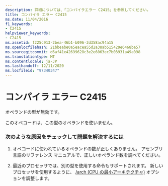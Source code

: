 ```yaml
---
description: 詳細については、「コンパイラエラー C2415」を参照してください。
title: コンパイラ エラー C2415
ms.date: 11/04/2016
f1_keywords:
- C2415
helpviewer_keywords:
- C2415
ms.assetid: f225c913-2bea-46b1-b096-3d358ac94a15
ms.openlocfilehash: 21bbeabe0a5eacea55d2a38ab515429e6468ba57
ms.sourcegitcommit: d6af41e42699628c3e2e6063ec7b03931a49a098
ms.translationtype: MT
ms.contentlocale: ja-JP
ms.lasthandoff: 12/11/2020
ms.locfileid: "97340347"
---
```

# <a name="compiler-error-c2415"></a>コンパイラ エラー C2415

オペランドの型が無効です。

このオペコードは、この型のオペランドを使いません。

### <a name="to-fix-by-checking-the-following-possible-causes"></a>次のような原因をチェックして問題を解決するには

1. オペコードに使われているオペランドの数が正しくありません。 アセンブリ言語のリファレンス マニュアルで、正しいオペランド数を調べてください。

1. 最近のプロセッサでは、別の型を使用する命令もサポートされます。 新しいプロセッサを使用するように、 [/arch (CPU の最小アーキテクチャ)](../../build/reference/arch-minimum-cpu-architecture.md) オプションを調整します。
